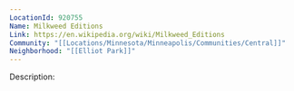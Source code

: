 ```yaml
---
LocationId: 920755
Name: Milkweed Editions
Link: https://en.wikipedia.org/wiki/Milkweed_Editions
Community: "[[Locations/Minnesota/Minneapolis/Communities/Central]]"
Neighborhood: "[[Elliot Park]]"
---
```


Description:
